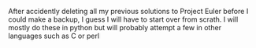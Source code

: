 After accidently deleting all my previous solutions to Project Euler before I could make a backup, I guess I will have to start over from scrath. I will mostly do these in python but will probably attempt a few in other languages such as C or perl
